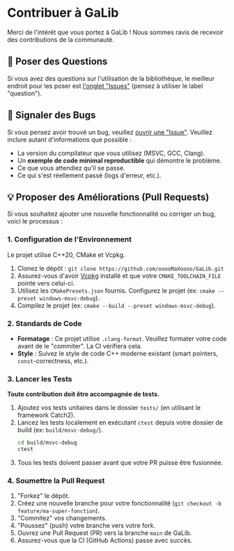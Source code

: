# Contribuer à GaLib

Merci de l'intérêt que vous portez à GaLib ! Nous sommes ravis de recevoir des contributions de la communauté.

## 💬 Poser des Questions

Si vous avez des questions sur l'utilisation de la bibliothèque, le meilleur endroit pour les poser est [l'onglet "Issues"](https://github.com/ooooMaXoooo/GaLib/issues) (pensez à utiliser le label "question").

## 🐛 Signaler des Bugs

Si vous pensez avoir trouvé un bug, veuillez [ouvrir une "Issue"](https://github.com/ooooMaXoooo/GaLib/issues/new/choose). Veuillez inclure autant d'informations que possible :
* La version du compilateur que vous utilisez (MSVC, GCC, Clang).
* Un **exemple de code minimal reproductible** qui démontre le problème.
* Ce que vous attendiez qu'il se passe.
* Ce qui s'est réellement passé (logs d'erreur, etc.).

## 💡 Proposer des Améliorations (Pull Requests)

Si vous souhaitez ajouter une nouvelle fonctionnalité ou corriger un bug, voici le processus :

### 1. Configuration de l'Environnement

Le projet utilise C++20, CMake et Vcpkg.

1.  Clonez le dépôt : `git clone https://github.com/ooooMaXoooo/GaLib.git`
2.  Assurez-vous d'avoir [Vcpkg](https://vcpkg.io/en/getting-started.html) installé et que votre `CMAKE_TOOLCHAIN_FILE` pointe vers celui-ci.
3.  Utilisez les `CMakePresets.json` fournis. Configurez le projet (ex: `cmake --preset windows-msvc-debug`).
4.  Compilez le projet (ex: `cmake --build --preset windows-msvc-debug`).

### 2. Standards de Code

* **Formatage** : Ce projet utilise `.clang-format`. Veuillez formater votre code avant de le "commiter". La CI vérifiera cela.
* **Style** : Suivez le style de code C++ moderne existant (smart pointers, `const`-correctness, etc.).

### 3. Lancer les Tests

**Toute contribution doit être accompagnée de tests.**

1.  Ajoutez vos tests unitaires dans le dossier `tests/` (en utilisant le framework Catch2).
2.  Lancez les tests localement en exécutant `ctest` depuis votre dossier de build (ex: `build/msvc-debug/`).
    ```bash
    cd build/msvc-debug
    ctest
    ```
3.  Tous les tests doivent passer avant que votre PR puisse être fusionnée.

### 4. Soumettre la Pull Request

1.  "Forkez" le dépôt.
2.  Créez une nouvelle branche pour votre fonctionnalité (`git checkout -b feature/ma-super-fonction`).
3.  "Commitez" vos changements.
4.  "Poussez" (push) votre branche vers votre fork.
5.  Ouvrez une Pull Request (PR) vers la branche `main` de GaLib.
6.  Assurez-vous que la CI (GitHub Actions) passe avec succès.